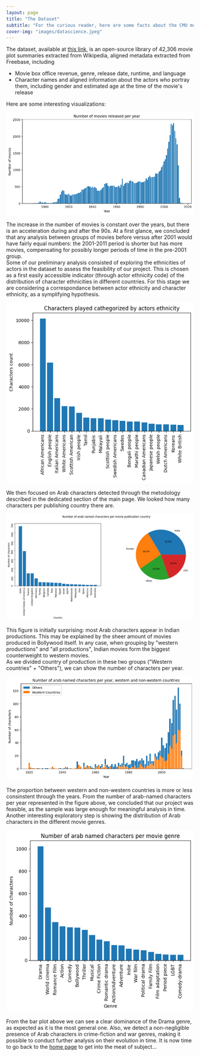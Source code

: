 ```yaml
---
layout: page
title: "The Dataset"
subtitle: "For the curious reader, here are some facts about the CMU movie dataset !"
cover-img: "images/datascience.jpeg"
---
```


The dataset, available at [this link](http://www.cs.cmu.edu/~ark/personas/), is an open-source library of 42,306 movie plot summaries extracted from Wikipedia, aligned metadata extracted from Freebase, including
- Movie box office revenue, genre, release date, runtime, and language
- Character names and aligned information about the actors who portray them, including gender and estimated age at the time of the movie's release

Here are some interesting visualizations:

![moviesperyear](images/moviesperyear.png)

The increase in the number of movies is constant over the years, but there is an acceleration during and after the 90s. At a first glance, we concluded that any analysis between groups of movies before versus after 2001 would have fairly equal numbers: the 2001-2011 period is shorter but has more movies, compensating for possibly longer periods of time in the pre-2001 group.  
Some of our preliminary analysis consisted of exploring the ethnicities of actors in the dataset to assess the feasibility of our project. This is chosen as a first easily accessible indicator (through actor ethnicity code) of the distribution of character ethnicities in different countries. For this stage we are considering a correspondance between actor ethnicity and character ethnicity, as a symplifying hypothesis.

![ethnicities all](images/ethnicities.png)

We then focused on Arab characters detected through the metodology described in the dedicated section of the main page. We looked how many characters per publishing country there are.

![arabcharpercountry](images/arabcharpercountry.png)

This figure is initially surprising: most Arab characters appear in Indian productions. This may be explained by the sheer amount of movies produced in Bollywood itself. In any case, when grouping by "western productions" and "all productions", Indian movies form the biggest counterweight to western movies.  
As we divided country of production in these two groups ("Western countries" + "Others"), we can show the number of characters per year.

![arabcharperyear_regions](images/arabcharperyear_regions.png)

The proportion between western and non-western countries is more or less consinstent through the years. From the number of arab-named characters per year represented in the figure above, we concluded that our project was feasible, as the sample was large enough for meaningful analysis in time.  
Another interesting exploratory step is showing the distribution of Arab characters in the different movie genres.

![arabcharpermoviegenre](images/arabcharpermoviegenre.png)

From the bar plot above we can see a clear dominance of the Drama genre, as expected as it is the most general one. Also, we detect a non-negligible presence of Arab characters in crime-fiction and war genres, making it possible to conduct further analysis on their evolution in time. It is now time to go back to the [home page](https://alexei-erm.github.io) to get into the meat of subject...






